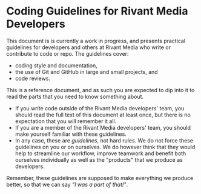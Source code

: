 # Coding Guidelines for Rivant Media Developers

This document is is currently a work in progress, and presents practical
guidelines for developers and others at Rivant Media who write or contribute to
code or repo. The guidelines cover:

- coding style and documentation,
- the use of Git and GitHub in large and small projects, and
- code reviews.

This is a reference document, and as such you are expected to dip into
it to read the parts that you need to know something about.

- If you write code outside of the Rivant Media developers' team, you should read the full text of
  this document at least once, but there is no expectation that you will
  remember it all.
- If you are a member of the Rivant Media developers' team, you should
  make yourself familiar with these guidelines.
- In any case, these are _guidelines_, not hard rules. We do not force
  these guidelines on you or on ourselves. We do however think that they
  would help to streamline our workflow, improve teamwork and benefit both
  ourselves individually as well as the "products" that we produce as
  developers.

Remember, these guidelines are supposed to make everything we produce
better, so that we can say _"I was a part of that!"_.
